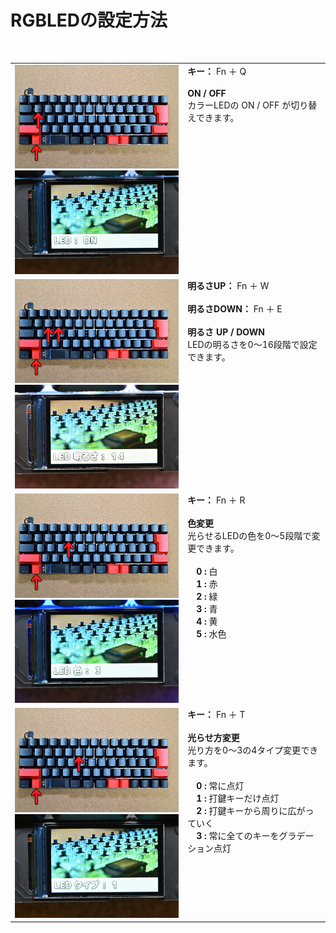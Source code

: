 # RGBLEDの設定方法
<br>


<table>
  <tr>
    <td><img src="/images/az66jp/led_setting_5.jpg" width="400"><br>
    <img src="/images/az66jp/led_setting_1.jpg" width="400"></td>
    <td valign="top">
    <b>キー：</b> Fn ＋ Q<br><br>
    <b>ON / OFF</b><br>
    カラーLEDの ON / OFF が切り替えできます。
  </tr>
  <tr>
    <td><img src="/images/az66jp/led_setting_6.jpg" width="400"><br>
    <img src="/images/az66jp/led_setting_2.jpg" width="400"></td>
    <td valign="top">
    <b>明るさUP：</b> Fn ＋ W<br><br>
    <b>明るさDOWN：</b> Fn ＋ E<br><br>
    <b>明るさ UP / DOWN</b><br>
    LEDの明るさを0～16段階で設定できます。<br>
  </tr>
  <tr>
    <td><img src="/images/az66jp/led_setting_8.jpg" width="400"><br>
    <img src="/images/az66jp/led_setting_3.jpg" width="400"></td>
    <td valign="top">
    <b>キー：</b> Fn ＋ R<br><br>
    <b>色変更</b><br>
    光らせるLEDの色を0～5段階で変更できます。<br><br>
    　<b>0 : </b> 白<br>
    　<b>1 : </b> 赤<br>
    　<b>2 : </b> 緑<br>
    　<b>3 : </b> 青<br>
    　<b>4 : </b> 黄<br>
    　<b>5 : </b> 水色<br>
    </td>
  </tr>
  <tr>
    <td><img src="/images/az66jp/led_setting_9.jpg" width="400"><br>
    <img src="/images/az66jp/led_setting_4.jpg" width="400"></td>
    <td valign="top">
    <b>キー：</b> Fn ＋ T<br><br>
    <b>光らせ方変更</b><br>
    光り方を0～3の4タイプ変更できます。<br><br>
    　<b>0 : </b> 常に点灯<br>
    　<b>1 : </b> 打鍵キーだけ点灯<br>
    　<b>2 : </b> 打鍵キーから周りに広がっていく<br>
    　<b>3 : </b> 常に全てのキーをグラデーション点灯<br>
    </td>
  </tr>
</table>

<br>
<br>

